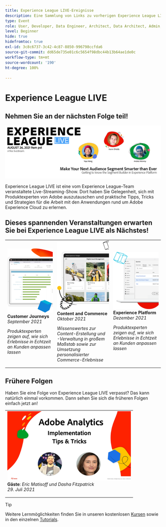 ```yaml
---
title: Experience League LIVE-Ereignisse
description: Eine Sammlung von Links zu vorherigen Experience League LIVE-Ereignissen
type: Event
role: User, Developer, Data Engineer, Architect, Data Architect, Admin, Leader
level: Beginner
hide: true
hidefromtoc: true
exl-id: 3c8c6737-3c42-4c87-8850-996798ccfda6
source-git-commit: dd65de735e01c6c5654f98dbc44b13b64ae1de0c
workflow-type: tm+mt
source-wordcount: '190'
ht-degree: 100%

---
```


# Experience League LIVE

## Nehmen Sie an der nächsten Folge teil!

<a href="https://www.youtube.com/watch?v=rogVKsTFbWk"><img alt="leitet Sie weiter zur YouTube-Lobby für Experience League Live." src="assets/1440x492.png" /></a>

Experience League LIVE ist eine vom Experience League-Team veranstaltete Live-Streaming-Show.  Dort haben Sie Gelegenheit, sich mit Produktexperten von Adobe auszutauschen und praktische Tipps, Tricks und Strategien für die Arbeit mit den Anwendungen rund um Adobe Experience Cloud zu erlernen.


## Dieses spannenden Veranstaltungen erwarten Sie bei Experience League LIVE als Nächstes!

<table>
<tr>
  <td>
      <img alt="Content Services" src="./assets/journeys.png" />
     <div>
          <strong>Customer Journeys</strong>
     </div>
     <div>
          <em>September 2021</em>
     </div>
    <p>
    <em> Produktexperten zeigen auf, wie sich Erlebnisse in Echtzeit an Kunden anpassen lassen</em>
    <p>
  </td>
  <td>
      <img alt="Content Services" src="./assets/content.png" />
     <div>
          <strong>Content and Commerce</strong>
     <div>
          <em>Oktober 2021</em>
     </div>
     </div>
    <p>
    <em>Wissenswertes zur Content-Erstellung und -Verwaltung in großem Maßstab sowie zur Umsetzung personalisierter Commerce-Erlebnisse</em>
    <p>
  </td>
  <td>
      <img alt="Content Services" src="./assets/platform.png" />
     <div>
          <strong>Experience Platform</strong>
     </div>
     <div>
          <em>Dezember 2021</em>
     </div>    
    <p>
    <em>Produktexperten zeigen auf, wie sich Erlebnisse in Echtzeit an Kunden anpassen lassen</em>
    <p>
  </td>
</tr>
</table>


## Frühere Folgen

Haben Sie eine Folge von Experience League LIVE verpasst? Das kann natürlich einmal vorkommen. Dann sehen Sie sich die früheren Folgen einfach jetzt an!

<table>
<tr>

<td>
    <a href="https://www.youtube.com/watch?v=lxOvLCzEGBI">
      <img height="225" width="400" alt="Experience League LIVE" src="assets/exl-live-after2.jpg" />
    </a>
     <div>
          <strong>Gäste</strong>: <i>Eric Matisoff und Dasha Fitzpatrick</i>
     </div>
     <div>
          <em>29. Juli 2021</em>
     </div>    
    <p>
    <em></em>
    <p>
  </td>
</tr>
</table>

>[!TIP]
>
>Weitere Lernmöglichkeiten finden Sie in unseren kostenlosen [Kursen](https://experienceleague.adobe.com/de?lang=de#dashboard/learning) sowie in den einzelnen [Tutorials](https://experienceleague.adobe.com/docs/home-tutorials.html?lang=de).

